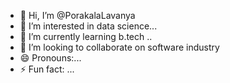 - 👋 Hi, I’m @PorakalaLavanya
- 👀 I’m interested in data science...
- 🌱 I’m currently learning b.tech ..
- 💞️ I’m looking to collaborate on software industry
- 😄 Pronouns:...
- ⚡ Fun fact: ...

<!---
PorakalaLavanya/PorakalaLavanya is a ✨ special ✨ repository because its `README.md` (this file) appears on your GitHub profile.
You can click the Preview link to take a look at your changes.
--->
